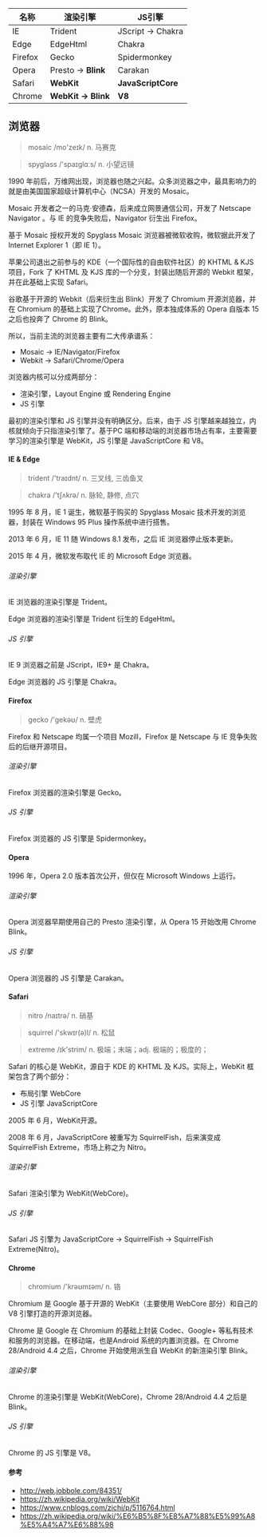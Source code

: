 | 名称    | 渲染引擎            | JS引擎             |
| ------- | ------------------- | ------------------ |
| IE      | Trident             | JScript -> Chakra  |
| Edge    | EdgeHtml            | Chakra             |
| Firefox | Gecko               | Spidermonkey       |
| Opera   | Presto -> **Blink** | Carakan            |
| Safari  | **WebKit**          | **JavaScriptCore** |
| Chrome  | **WebKit -> Blink** | **V8**             |

## 浏览器

> mosaic /mo'zeɪk/ n. 马赛克
>

> spyglass /'spaɪglɑːs/ n. 小望远镜

1990 年前后，万维网出现，浏览器也随之兴起。众多浏览器之中，最具影响力的就是由美国国家超级计算机中心（NCSA）开发的 Mosaic。

Mosaic 开发者之一的马克·安德森，后来成立网景通信公司，开发了 Netscape Navigator 。与 IE 的竞争失败后，Navigator 衍生出 Firefox。

基于 Mosaic 授权开发的 Spyglass Mosaic 浏览器被微软收购，微软据此开发了 Internet Explorer 1（即 IE 1）。

苹果公司退出之前参与的 KDE（一个国际性的自由软件社区）的 KHTML & KJS 项目，Fork 了 KHTML 及 KJS 库的一个分支，封装出随后开源的 Webkit 框架，并在此基础上实现 Safari。

谷歌基于开源的 Webkit（后来衍生出 Blink）开发了 Chromium 开源浏览器，并在 Chromium 的基础上实现了Chrome。此外，原本独成体系的 Opera 自版本 15 之后也投奔了 Chrome 的 Blink。

所以，当前主流的浏览器主要有二大传承谱系：

* Mosaic -> IE/Navigator/Firefox
* Webkit -> Safari/Chrome/Opera

浏览器内核可以分成两部分：

* 渲染引擎，Layout Engine 或 Rendering Engine
*  JS 引擎

最初的渲染引擎和 JS 引擎并没有明确区分。后来，由于 JS 引擎越来越独立，内核就倾向于只指渲染引擎了。基于PC 端和移动端的浏览器市场占有率，主要需要学习的渲染引擎是 WebKit，JS 引擎是 JavaScriptCore 和 V8。

#### IE & Edge

> trident /'traɪdnt/ n. 三叉线, 三齿鱼叉
>

> chakra /'tʃʌkrə/ n. 脉轮, 静修, 点穴

1995 年 8 月，IE 1 诞生，微软基于购买的 Spyglass Mosaic 技术开发的浏览器，封装在 Windows 95 Plus 操作系统中进行搭售。

2013 年 6 月，IE 11 随 Windows 8.1 发布，之后 IE 浏览器停止版本更新。

2015 年 4 月，微软发布取代 IE 的 Microsoft Edge 浏览器。

###### 渲染引擎

IE 浏览器的渲染引擎是 Trident。

Edge 浏览器的渲染引擎是 Trident 衍生的 EdgeHtml。

###### JS 引擎

IE 9 浏览器之前是 JScript，IE9+ 是 Chakra。

Edge 浏览器的 JS 引擎是 Chakra。

#### Firefox

> gecko /'gekəʊ/ n. 壁虎

Firefox 和 Netscape 均属一个项目 Mozill，Firefox 是 Netscape 与 IE 竞争失败后的后继开源项目。

###### 渲染引擎

Firefox 浏览器的渲染引擎是 Gecko。

###### JS 引擎

Firefox 浏览器的 JS 引擎是 Spidermonkey。

#### Opera

1996 年，Opera 2.0 版本首次公开，但仅在 Microsoft Windows 上运行。

###### 渲染引擎

Opera 浏览器早期使用自己的 Presto 渲染引擎，从 Opera 15 开始改用 Chrome Blink。

###### JS 引擎

Opera 浏览器的 JS 引擎是 Carakan。

#### Safari

> nitro /naɪtrə/ n. 硝基
>

> squirrel /'skwɪr(ə)l/ n. 松鼠

> extreme /ɪk'strim/ n. 极端；末端；adj. 极端的；极度的；

Safari 的核心是 WebKit，源自于 KDE 的 KHTML 及 KJS。实际上，WebKit 框架包含了两个部分：

* 布局引擎 WebCore
* JS 引擎 JavaScriptCore

2005 年 6 月，WebKit开源。

2008 年 6 月，JavaScriptCore 被重写为 SquirrelFish，后来演变成 SquirrelFish Extreme，市场上称之为 Nitro。

###### 渲染引擎

Safari 渲染引擎为 WebKit(WebCore)。

###### JS 引擎

Safari JS 引擎为 JavaScriptCore -> SquirrelFish -> SquirrelFish Extreme(Nitro)。

#### Chrome

> chromium /'krəʊmɪəm/ n. 铬

Chromium 是 Google 基于开源的 WebKit（主要使用 WebCore 部分）和自己的 V8 引擎打造的开源浏览器。

Chrome 是 Google 在 Chromium 的基础上封装 Codec、Google+ 等私有技术和服务的浏览器。在移动端，也是Android 系统的内置浏览器。在 Chrome 28/Android 4.4 之后，Chrome 开始使用派生自 WebKit 的新渲染引擎 Blink。

###### 渲染引擎

Chrome 的渲染引擎是 WebKit(WebCore)，Chrome 28/Android 4.4 之后是 Blink。

###### JS 引擎

Chrome 的 JS 引擎是 V8。

#### 参考

* http://web.jobbole.com/84351/
* https://zh.wikipedia.org/wiki/WebKit
* https://www.cnblogs.com/zichi/p/5116764.html
* https://zh.wikipedia.org/wiki/%E6%B5%8F%E8%A7%88%E5%99%A8%E5%A4%A7%E6%88%98















